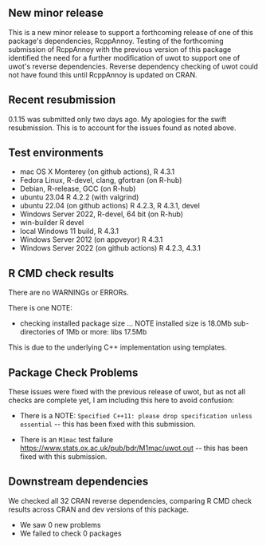 ## New minor release

This is a new minor release to support a forthcoming release of one of this
package's dependencies, RcppAnnoy. Testing of the forthcoming submission of
RcppAnnoy with the previous version of this package identified the need for a
further modification of uwot to support one of uwot's reverse dependencies.
Reverse dependency checking of uwot could not have found this until RcppAnnoy is
updated on CRAN.

## Recent resubmission

0.1.15 was submitted only two days ago. My apologies for the swift resubmission.
This is to account for the issues found as noted above.

## Test environments

* mac OS X Monterey (on github actions), R 4.3.1
* Fedora Linux, R-devel, clang, gfortran (on R-hub)
* Debian, R-release, GCC (on R-hub)
* ubuntu 23.04 R 4.2.2 (with valgrind)
* ubuntu 22.04 (on github actions) R 4.2.3, R 4.3.1, devel
* Windows Server 2022, R-devel, 64 bit (on R-hub)
* win-builder R devel
* local Windows 11 build, R 4.3.1
* Windows Server 2012 (on appveyor) R 4.3.1
* Windows Server 2022 (on github actions) R 4.2.3, 4.3.1

## R CMD check results

There are no WARNINGs or ERRORs.

There is one NOTE:

* checking installed package size ... NOTE
  installed size is 18.0Mb
  sub-directories of 1Mb or more:
    libs  17.5Mb

This is due to the underlying C++ implementation using templates.

## Package Check Problems

These issues were fixed with the previous release of uwot, but as not all checks
are complete yet, I am including this here to avoid confusion:

* There is a NOTE: `Specified C++11: please drop specification unless essential`
-- this has been fixed with this submission.

* There is an `M1mac` test failure <https://www.stats.ox.ac.uk/pub/bdr/M1mac/uwot.out>
-- this has been fixed with this submission.

## Downstream dependencies

We checked all 32 CRAN reverse dependencies, comparing R CMD check results 
across CRAN and dev versions of this package.

 * We saw 0 new problems
 * We failed to check 0 packages
